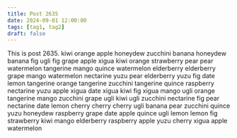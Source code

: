 ```yaml
---
title: Post 2635
date: 2024-09-01 12:00:00
tags: [tag1, tag2]
draft: false
---
```

This is post 2635.
kiwi
orange
apple
honeydew
zucchini
banana
honeydew
banana
fig
ugli
fig
grape
apple
xigua
kiwi
orange
strawberry
pear
pear
watermelon
tangerine
mango
quince
watermelon
elderberry
elderberry
grape
mango
watermelon
nectarine
yuzu
pear
elderberry
yuzu
fig
date
lemon
tangerine
orange
tangerine
zucchini
tangerine
quince
raspberry
nectarine
yuzu
apple
xigua
date
xigua
kiwi
fig
xigua
mango
ugli
orange
tangerine
mango
zucchini
grape
ugli
kiwi
ugli
zucchini
nectarine
fig
pear
nectarine
date
lemon
cherry
cherry
cherry
ugli
banana
pear
zucchini
quince
yuzu
honeydew
raspberry
grape
date
apple
quince
ugli
lemon
lemon
fig
strawberry
kiwi
mango
elderberry
raspberry
apple
yuzu
cherry
xigua
apple
watermelon
